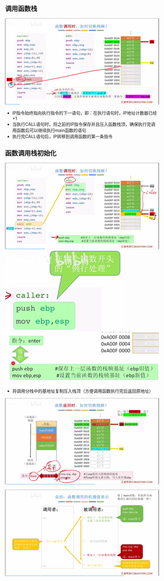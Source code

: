 

## 调用函数栈
![输入图片说明](/imgs/2025-08-14/5YCtIeCRlOqx17u7.png)

- IP指令始终指向执行指令的下一语句，即：在执行语句时，IP地址计数器已经+1
- 当执行CALL语句时，将之前的IP指令保存并且压入函数栈顶，确保执行完调用函数后可以继续执行main函数的语句
- 执行完CALL语句后，IP转移到调用函数的第一条指令

## 函数调用栈初始化
![输入图片说明](/imgs/2025-08-14/t1evkf69jCGkkHcV.png)
![输入图片说明](/imgs/2025-08-14/9ikbuVTwURchFnNf.png)
![输入图片说明](/imgs/2025-08-14/9tRtVjRTPwmhnpbw.png)
- 将调用分栈中的基地址复制压入栈顶（方便调用函数执行完后返回原地址）

![输入图片说明](/imgs/2025-08-14/QFBzYw5Tp3rsgj2J.png)


![输入图片说明](/imgs/2025-08-14/GrXv3jksrmFAieet.png)
<!--stackedit_data:
eyJoaXN0b3J5IjpbMjEyNTAzNjc5MV19
-->